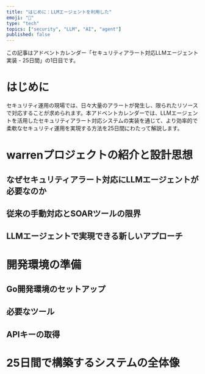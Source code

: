```yaml
---
title: "はじめに：LLMエージェントを利用した"
emoji: "🤖"
type: "tech"
topics: ["security", "LLM", "AI", "agent"]
published: false
---
```


この記事はアドベントカレンダー「セキュリティアラート対応LLMエージェント実装 - 25日間」の1日目です。

# はじめに

セキュリティ運用の現場では、日々大量のアラートが発生し、限られたリソースで対応することが求められます。本アドベントカレンダーでは、LLMエージェントを活用したセキュリティアラート対応システムの実装を通じて、より効率的で柔軟なセキュリティ運用を実現する方法を25日間にわたって解説します。

# warrenプロジェクトの紹介と設計思想

## なぜセキュリティアラート対応にLLMエージェントが必要なのか

## 従来の手動対応とSOARツールの限界

## LLMエージェントで実現できる新しいアプローチ

# 開発環境の準備

## Go開発環境のセットアップ

## 必要なツール

## APIキーの取得

# 25日間で構築するシステムの全体像
